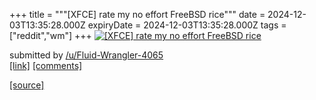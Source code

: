 +++
title = """[XFCE] rate my no effort FreeBSD rice"""
date = 2024-12-03T13:35:28.000Z
expiryDate = 2024-12-03T13:35:28.000Z
tags = ["reddit","wm"]
+++
[![[XFCE] rate my no effort FreeBSD rice](https://b.thumbs.redditmedia.com/nStVQeF-S4uuKYuPgZ1G-gqHdLloSS7ntaocce9kKRc.jpg "[XFCE] rate my no effort FreeBSD rice")](https://www.reddit.com/r/unixporn/comments/1h5nish/xfce_rate_my_no_effort_freebsd_rice/)

submitted by [/u/Fluid-Wrangler-4065](https://www.reddit.com/user/Fluid-Wrangler-4065)  
[\[link\]](https://www.reddit.com/gallery/1h5nish) [\[comments\]](https://www.reddit.com/r/unixporn/comments/1h5nish/xfce_rate_my_no_effort_freebsd_rice/)

[[source]](https://www.reddit.com/r/unixporn/comments/1h5nish/xfce_rate_my_no_effort_freebsd_rice/)
